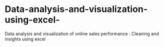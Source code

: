 # Data-analysis-and-visualization-using-excel-
Data analysis and visualization of online sales performance : Cleaning and insights using excel  
